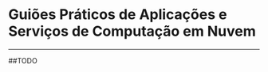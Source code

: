 # Guiões Práticos de Aplicações e Serviços de Computação em Nuvem
------------------------------------------------------------------
##TODO
